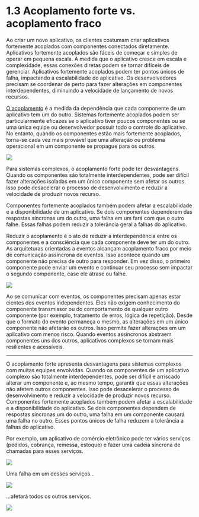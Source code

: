 # 1.3 Acoplamento forte vs. acoplamento fraco

Ao criar um novo aplicativo, os clientes costumam criar aplicativos fortemente acoplados com componentes conectados diretamente. Aplicativos fortemente acoplados são fáceis de começar e simples de operar em pequena escala. À medida que o aplicativo cresce em escala e complexidade, essas conexões diretas podem se tornar difíceis de gerenciar. Aplicativos fortemente acoplados podem ter pontos únicos de falha, impactando a escalabilidade do aplicativo. Os desenvolvedores precisam se coordenar de perto para fazer alterações em componentes interdependentes, diminuindo a velocidade de lançamento de novos recursos.

[O acoplamento](https://www.enterpriseintegrationpatterns.com/patterns/messaging/Chapter1.html) é a medida da dependência que cada componente de um aplicativo tem um do outro. Sistemas fortemente acoplados podem ser particularmente eficazes se o aplicativo tiver poucos componentes ou se uma única equipe ou desenvolvedor possuir todo o controle do aplicativo. No entanto, quando os componentes estão mais fortemente acoplados, torna-se cada vez mais provável que uma alteração ou problema operacional em um componente se propague para os outros.

![](https://serverlessland.com/assets/images/eda/coupled-systems.png)

Para sistemas complexos, o acoplamento forte pode ter desvantagens. Quando os componentes são totalmente interdependentes, pode ser difícil fazer alterações isoladas em um único componente sem afetar os outros. Isso pode desacelerar o processo de desenvolvimento e reduzir a velocidade de produzir novos recurso.

Componentes fortemente acoplados também podem afetar a escalabilidade e a disponibilidade de um aplicativo. Se dois componentes dependerem das respostas síncronas um do outro, uma falha em um fará com que o outro falhe. Essas falhas podem reduzir a tolerância geral a falhas do aplicativo.

Reduzir o acoplamento é o ato de reduzir a interdependência entre os componentes e a consciência que cada componente deve ter um do outro. As arquiteturas orientadas a eventos alcançam acoplamento fraco por meio de comunicação assíncrona de eventos. Isso acontece quando um componente não precisa de outro para responder. Em vez disso, o primeiro componente pode enviar um evento e continuar seu processo sem impactar o segundo componente, case ele atrase ou falhe.

![](https://serverlessland.com/assets/images/eda/event-broker.png)

Ao se comunicar com eventos, os componentes precisam apenas estar cientes dos eventos independentes. Eles não exigem conhecimento do componente transmissor ou do comportamento de qualquer outro componente (por exemplo, tratamento de erros, lógica de repetição). Desde que o formato do evento permaneça o mesmo, as alterações em um único componente não afetarão os outros. Isso permite fazer alterações em um aplicativo com menos risco. Quando eventos assíncronos abstraem componentes uns dos outros, aplicativos complexos se tornam mais resilientes e acessíveis.

---

O acoplamento forte apresenta desvantagens para sistemas complexos com muitas equipes envolvidas. Quando os componentes de um aplicativo complexo são totalmente interdependentes, pode ser difícil e arriscado alterar um componente e, ao mesmo tempo, garantir que essas alterações não afetem outros componentes. Isso pode desacelerar o processo de desenvolvimento e reduzir a velocidade de produzir novos recurso. Componentes fortemente acoplados também podem afetar a escalabilidade e a disponibilidade do aplicativo. Se dois componentes dependem de respostas síncronas um do outro, uma falha em um componente causará uma falha no outro. Esses pontos únicos de falha reduzem a tolerância a falhas do aplicativo.

Por exemplo, um aplicativo de comércio eletrônico pode ter vários serviços (pedidos, cobrança, remessa, estoque) e fazer uma cadeia síncrona de chamadas para esses serviços.

![](https://serverlessland.com/assets/images/eda/synchronous-chain-of-calls.png)

Uma falha em um desses serviços...

![](https://serverlessland.com/assets/images/eda/synchronous-service-failure.png)

...afetará todos os outros serviços.

![](https://serverlessland.com/assets/images/eda/synchronous-failure-impact.png)
